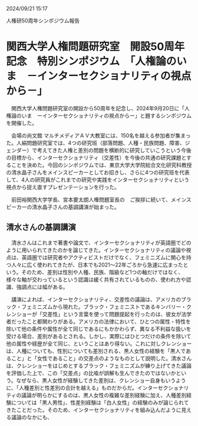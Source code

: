 2024/09/21 15:17



人権研50周年シンポジウム報告



# 関西大学人権問題研究室　開設50周年記念　特別シンポジウム　「人権論のいま　－インターセクショナリティの視点から－」



　関西大学人権問題研究室の開設から50周年を記念し、2024年9月20日に「人権論のいま　ーインターセクショナリティの視点からー」と題するシンポジウムを開催した。

　会場の尚文館 マルチメディアＡＶ大教室には、150名を越える参加者が集まった。人絹問題研究室では、4つの研究班（部落問題、人種・民族問題、障害、ジェンダー）で考えてきた人権と差別の問題を横断的に研究していこうという今後の目標から、インターセクショナリティ（交差性）を今後の共通の研究課題とすることを決めた。今回のシンポジウムでは、東京大学大学院総合文化研究科教授の清水晶子さんをメインスピーカーとしてお招きし、さらに4つの研究班を代表して、4人の研究員がこれまでの研究や実践をインターセクショナリティという視点から捉え直すプレゼンテーションを行った。

　前田裕関西大学学長、宮本要太朗人権問題室長の　ご挨拶に続いて、メインスピーカーの清水晶子さんの基調講演が始まった。

## 清水さんの基調講演

　清水さんはこれまで著書や論文で、インターセクショナリティが英語圏でどのように用いられてきたのかを論じてきた。インターセクショナリティの議論や視点は、英語圏では研究者やアクティビストだけでなく、フェミニズムに関心を持つ人々に広く使われてきたが、日本でも2021〜22年ごろから急速に広まったという。そのため、差別は性別や人種、民族、階級など1つの軸だけではなく、様々な軸が交わっているという認識は緩く共有されているものの、使われ方や認識、強調点には幅がある。

　講演によれば、インターセクショナリティ、交差性の議論は、アメリカのブラック・フェミニズムから現れた。ブラック・フェミニストであるキンバリー・クレンショーが「交差性」という言葉を使って問題提起を行ったのは、彼女が法学者だったこと都関わりがある。アメリカの法律において、ひとつの属性・特性を除いて他の条件や属性が全て同じであるにもかかわらず、異なる不利益な扱いを受ける場合、差別があるとされる。しかし、実際にはひとつだけの条件を除いて他の属性や経歴が全て同じ、ということはあり得ない。これに対しクレンショーは、人種についても、性別についても差別される、黒人女性の経験を「黒人であること」と「女性であること」の交差点のようなものとして説明した。清水さんは、クレンショーをはじめとするブラック・フェミニズムが練り上げてきた議論を評価した上で、この「交差点」の比喩が誤解も生んできたのではないかという。なぜなら、黒人女性が経験してきた差別は、クレンショー自身もいうように、「人種差別と性差別の合計を越える」ものだからだ。インターセクショナリティの議論が明らかにするのは、黒人女性の複雑な差別経験に加え、人種差別経験については「黒人男性」、性差別経験は「白人女性」の経験のみが論じられてきたことだった。そのため、インターセクショナリティを組み込んだように見える議論のなかにも、

